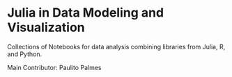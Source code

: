 # Julia in Data Modeling and Visualization

Collections of Notebooks for data analysis combining libraries from Julia, R, and Python.

Main Contributor: Paulito Palmes
